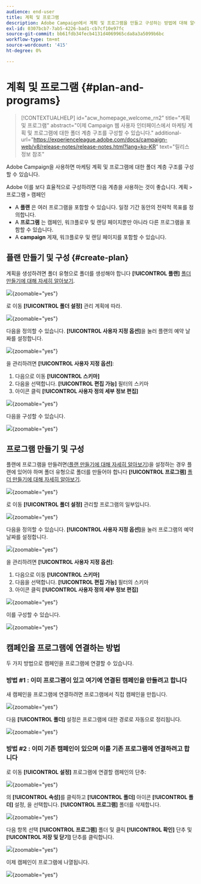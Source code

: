 ```yaml
---
audience: end-user
title: 계획 및 프로그램
description: Adobe Campaign에서 계획 및 프로그램을 만들고 구성하는 방법에 대해 알아봅니다
exl-id: 0307bcb7-7ab5-4226-bad1-cb7cf10e97fc
source-git-commit: bb61fdb34fecb4131d4069965cda8a3a5099b6bc
workflow-type: tm+mt
source-wordcount: '415'
ht-degree: 0%

---
```


# 계획 및 프로그램 {#plan-and-programs}

>[!CONTEXTUALHELP]
>id="acw_homepage_welcome_rn2"
>title="계획 및 프로그램"
>abstract="이제 Campaign 웹 사용자 인터페이스에서 마케팅 계획 및 프로그램에 대한 폴더 계층 구조를 구성할 수 있습니다."
>additional-url="https://experienceleague.adobe.com/docs/campaign-web/v8/release-notes/release-notes.html?lang=ko-KR" text="릴리스 정보 참조"

Adobe Campaign을 사용하면 마케팅 계획 및 프로그램에 대한 폴더 계층 구조를 구성할 수 있습니다.

Adobe 이를 보다 효율적으로 구성하려면 다음 계층을 사용하는 것이 좋습니다. 계획 `>` 프로그램 `>` 캠페인

* A **플랜** 은 여러 프로그램을 포함할 수 있습니다. 일정 기간 동안의 전략적 목표를 정의합니다.
* A **프로그램** 는 캠페인, 워크플로우 및 랜딩 페이지뿐만 아니라 다른 프로그램을 포함할 수 있습니다.
* A **campaign** 게재, 워크플로우 및 랜딩 페이지를 포함할 수 있습니다.

## 플랜 만들기 및 구성 {#create-plan}

계획을 생성하려면 폴더 유형으로 폴더를 생성해야 합니다 **[!UICONTROL 플랜]** [폴더 만들기에 대해 자세히 알아보기](create-manage-folder.md).

![](assets/plan_create.png){zoomable="yes"}

로 이동 **[!UICONTROL 폴더 설정]** 관리 계획에 따라.

![](assets/plan_settings.png){zoomable="yes"}

다음을 정의할 수 있습니다. **[!UICONTROL 사용자 지정 옵션]**&#x200B;을 눌러 플랜의 예약 날짜를 설정합니다.

![](assets/plan_options.png){zoomable="yes"}

을 관리하려면  **[!UICONTROL 사용자 지정 옵션]**:

1. 다음으로 이동 **[!UICONTROL 스키마]**
1. 다음을 선택합니다. **[!UICONTROL 편집 가능]** 필터의 스키마
1. 아이콘 클릭 **[!UICONTROL 사용자 정의 세부 정보 편집]**

![](assets/plan_edit.png){zoomable="yes"}

다음을 구성할 수 있습니다.

![](assets/plan_customfields.png){zoomable="yes"}

## 프로그램 만들기 및 구성

플랜에 프로그램을 만들려면([플랜 만들기에 대해 자세히 알아보기](#create-plan))을 설정하는 경우 플랜에 있어야 하며 폴더 유형으로 폴더를 만들어야 합니다 **[!UICONTROL 프로그램]** [폴더 만들기에 대해 자세히 알아보기](create-manage-folder.md).

![](assets/program_create.png){zoomable="yes"}

로 이동 **[!UICONTROL 폴더 설정]** 관리할 프로그램의 일부입니다.

![](assets/program_settings.png){zoomable="yes"}

다음을 정의할 수 있습니다. **[!UICONTROL 사용자 지정 옵션]**&#x200B;을 눌러 프로그램의 예약 날짜를 설정합니다.

![](assets/program_options.png){zoomable="yes"}

을 관리하려면  **[!UICONTROL 사용자 지정 옵션]**:

1. 다음으로 이동 **[!UICONTROL 스키마]**
1. 다음을 선택합니다. **[!UICONTROL 편집 가능]** 필터의 스키마
1. 아이콘 클릭 **[!UICONTROL 사용자 정의 세부 정보 편집]**

![](assets/program_edit.png){zoomable="yes"}

이를 구성할 수 있습니다.

![](assets/program_customfields.png){zoomable="yes"}

## 캠페인을 프로그램에 연결하는 방법

두 가지 방법으로 캠페인을 프로그램에 연결할 수 있습니다.

### 방법 #1 : 이미 프로그램이 있고 여기에 연결된 캠페인을 만들려고 합니다

새 캠페인을 프로그램에 연결하려면 프로그램에서 직접 캠페인을 만듭니다.

![](assets/program_campaign_create.png){zoomable="yes"}

다음 **[!UICONTROL 폴더]** 설정은 프로그램에 대한 경로로 자동으로 정리됩니다.

![](assets/program_campaign_folder.png){zoomable="yes"}

### 방법 #2 : 이미 기존 캠페인이 있으며 이를 기존 프로그램에 연결하려고 합니다

로 이동 **[!UICONTROL 설정]** 프로그램에 연결할 캠페인의 단추:

![](assets/campaign_settings.png){zoomable="yes"}

의 **[!UICONTROL 속성]**&#x200B;를 클릭하고 **[!UICONTROL 폴더]** 아이콘 **[!UICONTROL 폴더]** 설정, 을 선택합니다. **[!UICONTROL 프로그램]** 폴더를 삭제합니다.

![](assets/campaign_folder.png){zoomable="yes"}

다음 항목 선택 **[!UICONTROL 프로그램]** 폴더 및 클릭 **[!UICONTROL 확인]** 단추 및 **[!UICONTROL 저장 및 닫기]** 단추를 클릭합니다.

![](assets/campaign_linked.png){zoomable="yes"}

이제 캠페인이 프로그램에 나열됩니다.

![](assets/campaign_in_program.png){zoomable="yes"}
